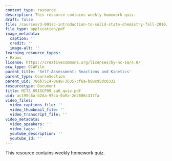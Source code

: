 ```yaml
---
content_type: resource
description: This resource contains weekly homework quiz.
draft: false
file: /courses/3-091sc-introduction-to-solid-state-chemistry-fall-2010/ac195c6ab2da95ca0a9a2e2686c317fa_MIT3_091SCF09_sa6_quiz.pdf
file_type: application/pdf
image_metadata:
  caption: ''
  credit: ''
  image-alt: ''
learning_resource_types:
- Exams
license: https://creativecommons.org/licenses/by-nc-sa/4.0/
ocw_type: OCWFile
parent_title: 'Self-Assessment: Reactions and Kinetics'
parent_type: CourseSection
parent_uid: 786b7514-86a8-3635-cf6a-b88c95dc0332
resourcetype: Document
title: MIT3_091SCF09_sa6_quiz.pdf
uid: ac195c6a-b2da-95ca-0a9a-2e2686c317fa
video_files:
  video_captions_file: ''
  video_thumbnail_file: ''
  video_transcript_file: ''
video_metadata:
  video_speakers: ''
  video_tags: ''
  youtube_description: ''
  youtube_id: ''
---
```

This resource contains weekly homework quiz.